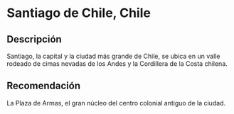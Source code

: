 # Santiago de Chile, Chile

## Descripción
Santiago, la capital y la ciudad más grande de Chile, se ubica en un valle rodeado de cimas nevadas de los Andes y la Cordillera de la Costa chilena.

## Recomendación
La Plaza de Armas, el gran núcleo del centro colonial antiguo de la ciudad.
